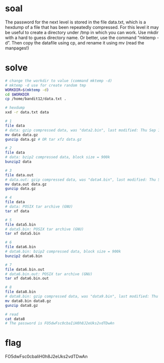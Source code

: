 # soal
The password for the next level is stored in the file data.txt, which is a hexdump of a file that has been repeatedly compressed. For this level it may be useful to create a directory under /tmp in which you can work. Use mkdir with a hard to guess directory name. Or better, use the command “mktemp -d”. Then copy the datafile using cp, and rename it using mv (read the manpages!)

# solve
```bash
# change the workdir to value (command mktemp -d)
# mktemp -d use for create random tmp
WORKDIR=$(mktemp -d)
cd $WORKDIR
cp /home/bandit12/data.txt .

# hexdump
xxd -r data.txt data

# 1
file data
# data: gzip compressed data, was "data2.bin", last modified: Thu Sep 19 07:08:15 2024, max compression, from Unix, original size modulo 2^32 574
mv data data.gz
gunzip data.gz # OR tar xfz data.gz

# 2
file data
# data: bzip2 compressed data, block size = 900k
bunzip2 data

# 3
file data.out 
# data.out: gzip compressed data, was "data4.bin", last modified: Thu Sep 19 07:08:15 2024, max compression, from Unix, original size modulo 2^32 20480
mv data.out data.gz
gunzip data.gz

# 4
file data
# data: POSIX tar archive (GNU)
tar xf data

# 5
file data5.bin 
# data5.bin: POSIX tar archive (GNU)
tar xf data5.bin

# 6
file data6.bin 
# data6.bin: bzip2 compressed data, block size = 900k
bunzip2 data6.bin

# 7
file data6.bin.out 
# data6.bin.out: POSIX tar archive (GNU)
tar xf data6.bin.out

# 8
file data8.bin 
# data8.bin: gzip compressed data, was "data9.bin", last modified: Thu Sep 19 07:08:15 2024, max compression, from Unix, original size modulo 2^32 49
mv data8.bin data8.gz
gunzip data8.gz

# read
cat data8
# The password is FO5dwFsc0cbaIiH0h8J2eUks2vdTDwAn
```

# flag
FO5dwFsc0cbaIiH0h8J2eUks2vdTDwAn